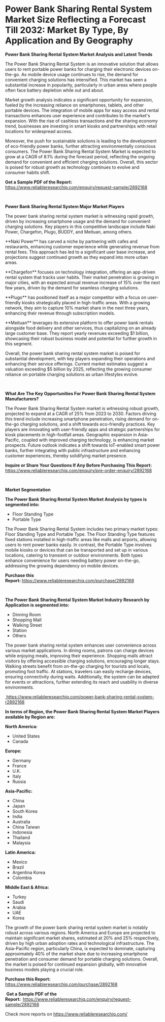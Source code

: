<p><h1>Power Bank Sharing Rental System Market Size Reflecting a Forecast Till 2032: Market By Type, By Application and By Geography</h1></p><p><strong>Power Bank Sharing Rental System Market Analysis and Latest Trends</strong></p>
<p><p>The Power Bank Sharing Rental System is an innovative solution that allows users to rent portable power banks for charging their electronic devices on-the-go. As mobile device usage continues to rise, the demand for convenient charging solutions has intensified. This market has seen a substantial increase in popularity, particularly in urban areas where people often face battery depletion while out and about.</p><p>Market growth analysis indicates a significant opportunity for expansion, fueled by the increasing reliance on smartphones, tablets, and other portable devices. The integration of mobile apps for easy access and rental transactions enhances user experience and contributes to the market's expansion. With the rise of cashless transactions and the sharing economy trend, businesses are investing in smart kiosks and partnerships with retail locations for widespread access.</p><p>Moreover, the push for sustainable solutions is leading to the development of eco-friendly power banks, further attracting environmentally conscious consumers. The Power Bank Sharing Rental System Market is expected to grow at a CAGR of 8.1% during the forecast period, reflecting the ongoing demand for convenient and efficient charging solutions. Overall, this sector is poised for robust growth as technology continues to evolve and consumer habits shift.</p></p>
<p><strong>Get a Sample PDF of the Report:&nbsp;</strong> <a href="https://www.reliableresearchiq.com/enquiry/request-sample/2892168?utm_campaign=3385&utm_medium=2&utm_source=Github&utm_content=ia&utm_term=15032025&utm_id=power-bank-sharing-rental-system">https://www.reliableresearchiq.com/enquiry/request-sample/2892168</a></p>
<p>&nbsp;</p>
<p><strong>Power Bank Sharing Rental System Major Market Players</strong></p>
<p><p>The power bank sharing rental system market is witnessing rapid growth, driven by increasing smartphone usage and the demand for convenient charging solutions. Key players in this competitive landscape include Naki Power, Chargefon, Plugo, BUDDY, and Meituan, among others.</p><p>**Naki Power** has carved a niche by partnering with cafes and restaurants, enhancing customer experience while generating revenue from rental fees. This approach has led to a significant user base increase, and projections suggest continued growth as they expand into more urban areas.</p><p>**Chargefon** focuses on technology integration, offering an app-driven rental system that tracks user habits. Their market penetration is growing in major cities, with an expected annual revenue increase of 15% over the next few years, driven by the demand for seamless charging solutions.</p><p>**Plugo** has positioned itself as a major competitor with a focus on user-friendly kiosks strategically placed in high-traffic areas. With a growing network, they aim to capture 10% market share in the next three years, enhancing their revenue through subscription models.</p><p>**Meituan** leverages its extensive platform to offer power bank rentals alongside food delivery and other services, thus capitalizing on an already large customer base. They report yearly revenues exceeding $1 billion, showcasing their robust business model and potential for further growth in this segment.</p><p>Overall, the power bank sharing rental system market is poised for substantial development, with key players expanding their operations and enhancing their service offerings. Current market estimates suggest a valuation exceeding $5 billion by 2025, reflecting the growing consumer reliance on portable charging solutions as urban lifestyles evolve.</p></p>
<p>&nbsp;</p>
<p><strong>What Are The Key Opportunities For Power Bank Sharing Rental System Manufacturers?</strong></p>
<p><p>The Power Bank Sharing Rental System market is witnessing robust growth, projected to expand at a CAGR of 25% from 2023 to 2030. Factors driving this trend include increasing smartphone penetration, rising demand for on-the-go charging solutions, and a shift towards eco-friendly practices. Key players are innovating with user-friendly apps and strategic partnerships for kiosk placements in high-footfall areas. Geographic expansion in Asia-Pacific, coupled with improved charging technology, is enhancing market prospects. Future outlook indicates a shift towards IoT-enabled smart power banks, further integrating with public infrastructure and enhancing customer experiences, thereby solidifying market presence.</p></p>
<p><strong>Inquire or Share Your Questions If Any Before Purchasing This Report:</strong> <a href="https://www.reliableresearchiq.com/enquiry/pre-order-enquiry/2892168?utm_campaign=3385&utm_medium=2&utm_source=Github&utm_content=ia&utm_term=15032025&utm_id=power-bank-sharing-rental-system">https://www.reliableresearchiq.com/enquiry/pre-order-enquiry/2892168</a></p>
<p>&nbsp;</p>
<p><strong>Market Segmentation</strong></p>
<p><strong>The Power Bank Sharing Rental System Market Analysis by types is segmented into:</strong></p>
<p><ul><li>Floor Standing Type</li><li>Portable Type</li></ul></p>
<p><p>The Power Bank Sharing Rental System includes two primary market types: Floor Standing Type and Portable Type. The Floor Standing Type features fixed stations installed in high-traffic areas like malls and airports, allowing users to rent power banks easily. In contrast, the Portable Type involves mobile kiosks or devices that can be transported and set up in various locations, catering to transient or outdoor environments. Both types enhance convenience for users needing battery power on-the-go, addressing the growing dependency on mobile devices.</p></p>
<p><strong>Purchase this Report:&nbsp;</strong><a href="https://www.reliableresearchiq.com/purchase/2892168?utm_campaign=3385&utm_medium=2&utm_source=Github&utm_content=ia&utm_term=15032025&utm_id=power-bank-sharing-rental-system">https://www.reliableresearchiq.com/purchase/2892168</a></p>
<p>&nbsp;</p>
<p><strong>The Power Bank Sharing Rental System Market Industry Research by Application is segmented into:</strong></p>
<p><ul><li>Dinning Room</li><li>Shopping Mall</li><li>Walking Street</li><li>Station</li><li>Others</li></ul></p>
<p><p>The power bank sharing rental system enhances user convenience across various market applications. In dining rooms, patrons can charge devices while enjoying meals, improving their experience. Shopping malls attract visitors by offering accessible charging solutions, encouraging longer stays. Walking streets benefit from on-the-go charging for tourists and locals, promoting foot traffic. At stations, travelers can easily recharge devices, ensuring connectivity during waits. Additionally, the system can be adapted for events or attractions, further extending its reach and usability in diverse environments.</p></p>
<p><a href="https://www.reliableresearchiq.com/power-bank-sharing-rental-system-r2892168?utm_campaign=3385&utm_medium=2&utm_source=Github&utm_content=ia&utm_term=15032025&utm_id=power-bank-sharing-rental-system">&nbsp;https://www.reliableresearchiq.com/power-bank-sharing-rental-system-r2892168</a></p>
<p><strong>In terms of Region, the Power Bank Sharing Rental System Market Players available by Region are:</strong></p>
<p>
    <p> <strong> North America: </strong>
        <ul>
            <li>United States</li>
            <li>Canada</li>
        </ul>
        </p> 
    <p> <strong> Europe: </strong>
        <ul>
            <li>Germany</li>
            <li>France</li>
            <li>U.K.</li>
            <li>Italy</li>
            <li>Russia</li>
        </ul>
        </p> 
    <p> <strong> Asia-Pacific: </strong>
        <ul>
            <li>China</li>
            <li>Japan</li>
            <li>South Korea</li>
            <li>India</li>
            <li>Australia</li>
            <li>China Taiwan</li>
            <li>Indonesia</li>
            <li>Thailand</li>
            <li>Malaysia</li>
        </ul>
        </p> 
    <p> <strong> Latin America: </strong>
        <ul>
            <li>Mexico</li>
            <li>Brazil</li>
            <li>Argentina Korea</li>
            <li>Colombia</li>
        </ul>
        </p> 
    <p> <strong> Middle East & Africa: </strong>
        <ul>
            <li>Turkey</li>
            <li>Saudi</li>
            <li>Arabia</li>
            <li>UAE</li>
            <li>Korea</li>
        </ul>
    </p>
    </p>
<p><p>The growth of the power bank sharing rental system market is notably robust across various regions. North America and Europe are projected to maintain significant market shares, estimated at 20% and 25% respectively, driven by high urban adoption rates and technological infrastructure. The Asia-Pacific region, particularly China, is expected to dominate, capturing approximately 40% of the market share due to increasing smartphone penetration and consumer demand for portable charging solutions. Overall, the market is poised for continued expansion globally, with innovative business models playing a crucial role.</p></p>
<p><strong>Purchase this Report: </strong><a href="https://www.reliableresearchiq.com/purchase/2892168?utm_campaign=3385&utm_medium=2&utm_source=Github&utm_content=ia&utm_term=15032025&utm_id=power-bank-sharing-rental-system">https://www.reliableresearchiq.com/purchase/2892168</a></p>
<p>&nbsp;<strong>Get a Sample PDF of the Report:&nbsp;&nbsp;</strong><a href="https://www.reliableresearchiq.com/enquiry/request-sample/2892168?utm_campaign=3385&utm_medium=2&utm_source=Github&utm_content=ia&utm_term=15032025&utm_id=power-bank-sharing-rental-system">https://www.reliableresearchiq.com/enquiry/request-sample/2892168</a></p>
<p><strong></strong></p>
<p>Check more reports on <a href="https://www.reliableresearchiq.com/?utm_campaign=3385&utm_medium=2&utm_source=Github&utm_content=ia&utm_term=15032025&utm_id=power-bank-sharing-rental-system">https://www.reliableresearchiq.com/</a></p>